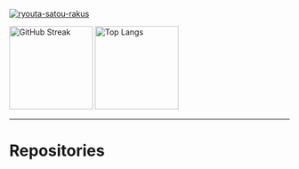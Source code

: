 <p align="left">
  <a href="https://github.com/ryouta-satou-rakus/ryouta-satou-rakus/">
    <img src="https://komarev.com/ghpvc/?username=satory074-rakus" alt="ryouta-satou-rakus" />
  </a>
</p>

<p align="left">
  <img alt="GitHub Streak" height="150px" src="https://github-readme-streak-stats.herokuapp.com/?user=ryouta-satou-rakus" />
  <img alt="Top Langs" height="150px" src="https://github-readme-stats.vercel.app/api/top-langs/?username=ryouta-satou-rakus&layout=compact&count_private=true&show_icons=true&show_icons=true&theme=onedark" />
</p>

----

# Repositories
